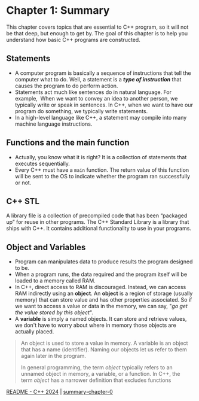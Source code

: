 # Chapter 1: Summary

This chapter covers topics that are essential to C++ program, so it will not be that deep, but enough to get by. The goal of this chapter is to help you understand how basic C++ programs are constructed.

## Statements

- A computer program is basically a sequence of instructions that tell the computer what to do. Well, a statement is a ***type of instruction*** that causes the program to do perform action.
- Statements act much like sentences do in natural language. For example,  When we want to convey an idea to another person, we typically write or speak in sentences. In C++, when we want to have our program do something, we typically write statements.
- In a high-level language like C++, a statement may compile into many machine language instructions.

## Functions and the main function

- Actually, you know what it is right? It is a collection of statements that executes sequentially.
- Every C++ must have a `main` function. The return value of this function will be sent to the OS to indicate whether the program ran successfully or not.

## C++ STL

A library file is a collection of precompiled code that has been “packaged up” for reuse in other programs. The C++ Standard Library is a library that ships with C++. It contains additional functionality to use in your programs.

## Object and Variables

- Program can manipulates data to produce results the program designed to be.
- When a program runs, the data required and the program itself will be loaded to a memory called RAM. 
- In C++, direct access to RAM is discouraged. Instead, we can access RAM indirectly using an **object**. An **object** is a region of storage (usually memory) that can store value and has other properties associated. So if we want to access a value or data in the memory, we can say, "*go get the value stored by this object*".
- A **variable** is simply a named objects. It can store and retrieve values, we don't have to worry about where in memory those objects are actually placed.

>An object is used to store a value in memory. A variable is an object that has a name (identifier).
>Naming our objects let us refer to them again later in the program.
>
>In general programming, the term _object_ typically refers to an unnamed object in memory, a variable, or a function. In C++, the term _object_ has a narrower definition that excludes functions

[README - C++ 2024](cpp-2024/README.md) | [summary-chapter-0](summary-chapter-0.md)

